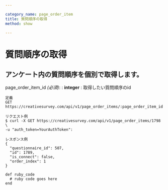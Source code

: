```yaml
---

category_name: page_order_item
title: 質問順序の取得
method: show

---
```


# 質問順序の取得

## アンケート内の質問順序を個別で取得します。

page_order_item_id _(必須)_:
: __integer__
: 取得したい質問順序のid

~~~
定義
GET https://creativesurvey.com/api/v1/page_order_items/:page_order_item_id

リクエスト例
$ curl -X GET https://creativesurvey.com/api/v1/page_order_items/1798 \
-u "auth_token=YourAuthToken":

レスポンス例
{
  "questionnaire_id": 507,
  "id": 1789,
  "is_connect": false,
  "order_index": 1
}

~~~

~~~
def ruby_code
  # ruby code goes here
end
~~~

